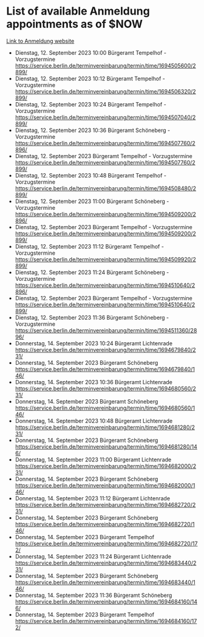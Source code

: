 # List of available Anmeldung appointments as of $NOW
[Link to Anmeldung website](https://service.berlin.de/terminvereinbarung/termin/tag.php?termin=1&anliegen[]=120686&dienstleisterlist=122210,122217,327316,122219,327312,122227,327314,122231,327346,122243,327348,122254,122252,329742,122260,329745,122262,329748,122271,327278,122273,327274,122277,327276,330436,122280,327294,122282,327290,122284,327292,122291,327270,122285,327266,122286,327264,122296,327268,150230,329760,122297,327286,122294,327284,122312,329763,122314,329775,122304,327330,122311,327334,122309,327332,317869,122281,327352,122279,329772,122283,122276,327324,122274,327326,122267,329766,122246,327318,122251,327320,122257,327322,122208,327298,122226,327300&herkunft=http%3A%2F%2Fservice.berlin.de%2Fdienstleistung%2F120686%2F)
- Dienstag, 12. September 2023 10:00 Bürgeramt Tempelhof - Vorzugstermine https://service.berlin.de/terminvereinbarung/termin/time/1694505600/2899/
- Dienstag, 12. September 2023 10:12 Bürgeramt Tempelhof - Vorzugstermine https://service.berlin.de/terminvereinbarung/termin/time/1694506320/2899/
- Dienstag, 12. September 2023 10:24 Bürgeramt Tempelhof - Vorzugstermine https://service.berlin.de/terminvereinbarung/termin/time/1694507040/2899/
- Dienstag, 12. September 2023 10:36 Bürgeramt Schöneberg - Vorzugstermine https://service.berlin.de/terminvereinbarung/termin/time/1694507760/2896/
- Dienstag, 12. September 2023  Bürgeramt Tempelhof - Vorzugstermine https://service.berlin.de/terminvereinbarung/termin/time/1694507760/2899/
- Dienstag, 12. September 2023 10:48 Bürgeramt Tempelhof - Vorzugstermine https://service.berlin.de/terminvereinbarung/termin/time/1694508480/2899/
- Dienstag, 12. September 2023 11:00 Bürgeramt Schöneberg - Vorzugstermine https://service.berlin.de/terminvereinbarung/termin/time/1694509200/2896/
- Dienstag, 12. September 2023  Bürgeramt Tempelhof - Vorzugstermine https://service.berlin.de/terminvereinbarung/termin/time/1694509200/2899/
- Dienstag, 12. September 2023 11:12 Bürgeramt Tempelhof - Vorzugstermine https://service.berlin.de/terminvereinbarung/termin/time/1694509920/2899/
- Dienstag, 12. September 2023 11:24 Bürgeramt Schöneberg - Vorzugstermine https://service.berlin.de/terminvereinbarung/termin/time/1694510640/2896/
- Dienstag, 12. September 2023  Bürgeramt Tempelhof - Vorzugstermine https://service.berlin.de/terminvereinbarung/termin/time/1694510640/2899/
- Dienstag, 12. September 2023 11:36 Bürgeramt Schöneberg - Vorzugstermine https://service.berlin.de/terminvereinbarung/termin/time/1694511360/2896/
- Donnerstag, 14. September 2023 10:24 Bürgeramt Lichtenrade https://service.berlin.de/terminvereinbarung/termin/time/1694679840/231/
- Donnerstag, 14. September 2023  Bürgeramt Schöneberg https://service.berlin.de/terminvereinbarung/termin/time/1694679840/146/
- Donnerstag, 14. September 2023 10:36 Bürgeramt Lichtenrade https://service.berlin.de/terminvereinbarung/termin/time/1694680560/231/
- Donnerstag, 14. September 2023  Bürgeramt Schöneberg https://service.berlin.de/terminvereinbarung/termin/time/1694680560/146/
- Donnerstag, 14. September 2023 10:48 Bürgeramt Lichtenrade https://service.berlin.de/terminvereinbarung/termin/time/1694681280/231/
- Donnerstag, 14. September 2023  Bürgeramt Schöneberg https://service.berlin.de/terminvereinbarung/termin/time/1694681280/146/
- Donnerstag, 14. September 2023 11:00 Bürgeramt Lichtenrade https://service.berlin.de/terminvereinbarung/termin/time/1694682000/231/
- Donnerstag, 14. September 2023  Bürgeramt Schöneberg https://service.berlin.de/terminvereinbarung/termin/time/1694682000/146/
- Donnerstag, 14. September 2023 11:12 Bürgeramt Lichtenrade https://service.berlin.de/terminvereinbarung/termin/time/1694682720/231/
- Donnerstag, 14. September 2023  Bürgeramt Schöneberg https://service.berlin.de/terminvereinbarung/termin/time/1694682720/146/
- Donnerstag, 14. September 2023  Bürgeramt Tempelhof https://service.berlin.de/terminvereinbarung/termin/time/1694682720/172/
- Donnerstag, 14. September 2023 11:24 Bürgeramt Lichtenrade https://service.berlin.de/terminvereinbarung/termin/time/1694683440/231/
- Donnerstag, 14. September 2023  Bürgeramt Schöneberg https://service.berlin.de/terminvereinbarung/termin/time/1694683440/146/
- Donnerstag, 14. September 2023 11:36 Bürgeramt Schöneberg https://service.berlin.de/terminvereinbarung/termin/time/1694684160/146/
- Donnerstag, 14. September 2023  Bürgeramt Tempelhof https://service.berlin.de/terminvereinbarung/termin/time/1694684160/172/
